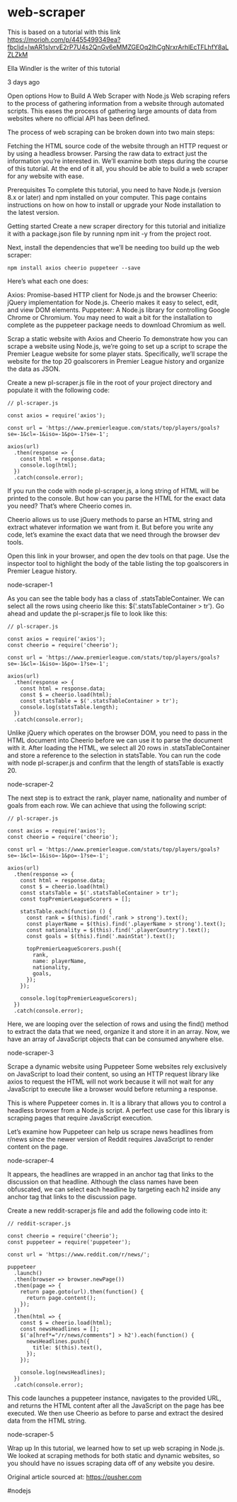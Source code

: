 # web-scraper

This is based on a tutorial with this link
https://morioh.com/p/4455499349ea?fbclid=IwAR1sIvrvE2rP7U4s2QnGv6eMMZGEOq2lhCgNrxrArhlEcTFLhfY8aLZLZkM


Ella Windler is the writer of this tutorial

3 days ago

Open options
How to Build A Web Scraper with Node.js
Web scraping refers to the process of gathering information from a website through automated scripts. This eases the process of gathering large amounts of data from websites where no official API has been defined.

The process of web scraping can be broken down into two main steps:

Fetching the HTML source code of the website through an HTTP request or by using a headless browser.
Parsing the raw data to extract just the information you’re interested in.
We’ll examine both steps during the course of this tutorial. At the end of it all, you should be able to build a web scraper for any website with ease.

Prerequisites
To complete this tutorial, you need to have Node.js (version 8.x or later) and npm installed on your computer. This page contains instructions on how on how to install or upgrade your Node installation to the latest version.

Getting started
Create a new scraper directory for this tutorial and initialize it with a package.json file by running npm init -y from the project root.

Next, install the dependencies that we’ll be needing too build up the web scraper:

    npm install axios cheerio puppeteer --save
Here’s what each one does:

Axios: Promise-based HTTP client for Node.js and the browser
Cheerio: jQuery implementation for Node.js. Cheerio makes it easy to select, edit, and view DOM elements.
Puppeteer: A Node.js library for controlling Google Chrome or Chromium.
You may need to wait a bit for the installation to complete as the puppeteer package needs to download Chromium as well.

Scrap a static website with Axios and Cheerio
To demonstrate how you can scrape a website using Node.js, we’re going to set up a script to scrape the Premier League website for some player stats. Specifically, we’ll scrape the website for the top 20 goalscorers in Premier League history and organize the data as JSON.

Create a new pl-scraper.js file in the root of your project directory and populate it with the following code:

    // pl-scraper.js
    
    const axios = require('axios');
    
    const url = 'https://www.premierleague.com/stats/top/players/goals?se=-1&cl=-1&iso=-1&po=-1?se=-1';
    
    axios(url)
      .then(response => {
        const html = response.data;
        console.log(html);
      })
      .catch(console.error);
If you run the code with node pl-scraper.js, a long string of HTML will be printed to the console. But how can you parse the HTML for the exact data you need? That’s where Cheerio comes in.

Cheerio allows us to use jQuery methods to parse an HTML string and extract whatever information we want from it. But before you write any code, let’s examine the exact data that we need through the browser dev tools.

Open this link in your browser, and open the dev tools on that page. Use the inspector tool to highlight the body of the table listing the top goalscorers in Premier League history.

node-scraper-1

As you can see the table body has a class of .statsTableContainer. We can select all the rows using cheerio like this: $('.statsTableContainer > tr'). Go ahead and update the pl-scraper.js file to look like this:

    // pl-scraper.js
    
    const axios = require('axios');
    const cheerio = require('cheerio');
    
    const url = 'https://www.premierleague.com/stats/top/players/goals?se=-1&cl=-1&iso=-1&po=-1?se=-1';
    
    axios(url)
      .then(response => {
        const html = response.data;
        const $ = cheerio.load(html);
        const statsTable = $('.statsTableContainer > tr');
        console.log(statsTable.length);
      })
      .catch(console.error);
Unlike jQuery which operates on the browser DOM, you need to pass in the HTML document into Cheerio before we can use it to parse the document with it. After loading the HTML, we select all 20 rows in .statsTableContainer and store a reference to the selection in statsTable. You can run the code with node pl-scraper.js and confirm that the length of statsTable is exactly 20.

node-scraper-2

The next step is to extract the rank, player name, nationality and number of goals from each row. We can achieve that using the following script:

    // pl-scraper.js
    
    const axios = require('axios');
    const cheerio = require('cheerio');
    
    const url = 'https://www.premierleague.com/stats/top/players/goals?se=-1&cl=-1&iso=-1&po=-1?se=-1';
    
    axios(url)
      .then(response => {
        const html = response.data;
        const $ = cheerio.load(html)
        const statsTable = $('.statsTableContainer > tr');
        const topPremierLeagueScorers = [];
    
        statsTable.each(function () {
          const rank = $(this).find('.rank > strong').text();
          const playerName = $(this).find('.playerName > strong').text();
          const nationality = $(this).find('.playerCountry').text();
          const goals = $(this).find('.mainStat').text();
    
          topPremierLeagueScorers.push({
            rank,
            name: playerName,
            nationality,
            goals,
          });
        });
    
        console.log(topPremierLeagueScorers);
      })
      .catch(console.error);
Here, we are looping over the selection of rows and using the find() method to extract the data that we need, organize it and store it in an array. Now, we have an array of JavaScript objects that can be consumed anywhere else.

node-scraper-3

Scrape a dynamic website using Puppeteer
Some websites rely exclusively on JavaScript to load their content, so using an HTTP request library like axios to request the HTML will not work because it will not wait for any JavaScript to execute like a browser would before returning a response.

This is where Puppeteer comes in. It is a library that allows you to control a headless browser from a Node.js script. A perfect use case for this library is scraping pages that require JavaScript execution.

Let’s examine how Puppeteer can help us scrape news headlines from r/news since the newer version of Reddit requires JavaScript to render content on the page.

node-scraper-4

It appears, the headlines are wrapped in an anchor tag that links to the discussion on that headline. Although the class names have been obfuscated, we can select each headline by targeting each h2 inside any anchor tag that links to the discussion page.

Create a new reddit-scraper.js file and add the following code into it:

    // reddit-scraper.js
    
    const cheerio = require('cheerio');
    const puppeteer = require('puppeteer');
    
    const url = 'https://www.reddit.com/r/news/';
    
    puppeteer
      .launch()
      .then(browser => browser.newPage())
      .then(page => {
        return page.goto(url).then(function() {
          return page.content();
        });
      })
      .then(html => {
        const $ = cheerio.load(html);
        const newsHeadlines = [];
        $('a[href*="/r/news/comments"] > h2').each(function() {
          newsHeadlines.push({
            title: $(this).text(),
          });
        });
    
        console.log(newsHeadlines);
      })
      .catch(console.error);
This code launches a puppeteer instance, navigates to the provided URL, and returns the HTML content after all the JavaScript on the page has bee executed. We then use Cheerio as before to parse and extract the desired data from the HTML string.

node-scraper-5

Wrap up
In this tutorial, we learned how to set up web scraping in Node.js. We looked at scraping methods for both static and dynamic websites, so you should have no issues scraping data off of any website you desire.

Original article sourced at: https://pusher.com

#nodejs 


